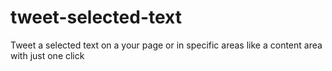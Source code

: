 # tweet-selected-text
Tweet a selected text on a your  page or in specific areas like a content area with just one click
